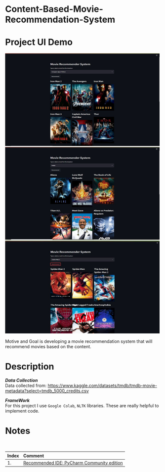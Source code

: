 # Content-Based-Movie-Recommendation-System

# Project UI Demo

<p float="left">
  <img src="https://github.com/alaminbhuyan/Content-Based-Movie-Recommendation-System/blob/master/Sample%20Images/1.jpeg" width="500px" height='300px'/>
  <img src="https://github.com/alaminbhuyan/Content-Based-Movie-Recommendation-System/blob/master/Sample%20Images/2.jpeg" width="500px" height='300px'/> 
  <img src="https://github.com/alaminbhuyan/Content-Based-Movie-Recommendation-System/blob/master/Sample%20Images/3.jpeg" width="500px" height='300px'/> 
</p>

Motive and Goal is developing a movie recommendation system that will recommend movies based on the content.

# Description

  ***Data Collection***<br/>
  Data collected from: https://www.kaggle.com/datasets/tmdb/tmdb-movie-metadata?select=tmdb_5000_credits.csv </br>
  
  ***FrameWork***<br/>
  For this project I use `Google Colab`, `NLTK` libraries. These are really helpful to implement code.
  
  
# Notes
</br>

|Index|Comment|
|:---|:---|
|1.|[Recommended IDE: PyCharm Community edition](https://www.jetbrains.com/pycharm/download/)|
